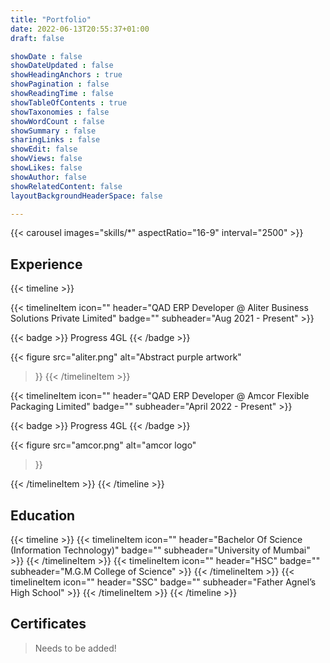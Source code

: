 ```yaml
---
title: "Portfolio"
date: 2022-06-13T20:55:37+01:00
draft: false

showDate : false
showDateUpdated : false
showHeadingAnchors : true
showPagination : false
showReadingTime : false
showTableOfContents : true
showTaxonomies : false 
showWordCount : false
showSummary : false
sharingLinks : false
showEdit: false
showViews: false
showLikes: false
showAuthor: false
showRelatedContent: false
layoutBackgroundHeaderSpace: false

---
```


{{< carousel images="skills/*" aspectRatio="16-9" interval="2500" >}}

## Experience

{{< timeline >}}

{{< timelineItem icon="" header="QAD ERP Developer @ Aliter Business Solutions Private Limited" badge="" subheader="Aug 2021 - Present" >}}

{{< badge >}}
Progress 4GL
{{< /badge >}}

{{< figure
    src="aliter.png"
    alt="Abstract purple artwork"
>}}
{{< /timelineItem >}}

{{< timelineItem icon="" header="QAD ERP Developer @ Amcor Flexible Packaging Limited" badge="" subheader="April 2022 - Present" >}}

{{< badge >}}
Progress 4GL
{{< /badge >}}

{{< figure
    src="amcor.png"
    alt="amcor logo"
>}}

{{< /timelineItem >}}
{{< /timeline >}}

## Education
{{< timeline >}}
{{< timelineItem icon="" header="Bachelor Of Science (Information Technology)" badge="" subheader="University of Mumbai" >}}
{{< /timelineItem >}}
{{< timelineItem icon="" header="HSC" badge="" subheader="M.G.M College of Science" >}}
{{< /timelineItem >}}
{{< timelineItem icon="" header="SSC" badge="" subheader="Father Agnel’s High School" >}}
{{< /timelineItem >}}
{{< /timeline >}}

## Certificates

> Needs to be added!

